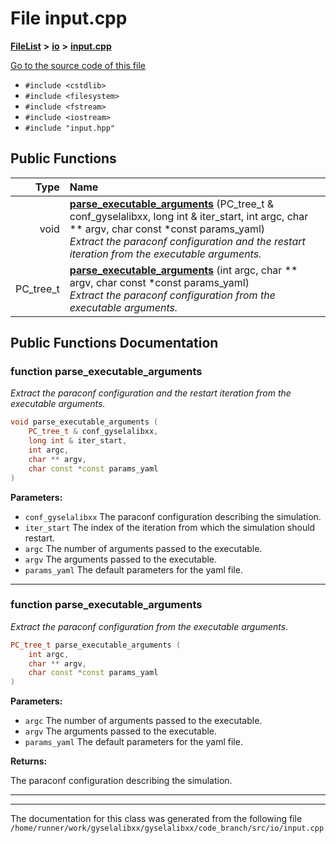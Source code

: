 

# File input.cpp



[**FileList**](files.md) **>** [**io**](dir_c184e51c84f2c3f0345bbc8a0d75d3e1.md) **>** [**input.cpp**](input_8cpp.md)

[Go to the source code of this file](input_8cpp_source.md)



* `#include <cstdlib>`
* `#include <filesystem>`
* `#include <fstream>`
* `#include <iostream>`
* `#include "input.hpp"`





































## Public Functions

| Type | Name |
| ---: | :--- |
|  void | [**parse\_executable\_arguments**](#function-parse_executable_arguments) (PC\_tree\_t & conf\_gyselalibxx, long int & iter\_start, int argc, char \*\* argv, char const \*const params\_yaml) <br>_Extract the paraconf configuration and the restart iteration from the executable arguments._  |
|  PC\_tree\_t | [**parse\_executable\_arguments**](#function-parse_executable_arguments) (int argc, char \*\* argv, char const \*const params\_yaml) <br>_Extract the paraconf configuration from the executable arguments._  |




























## Public Functions Documentation




### function parse\_executable\_arguments 

_Extract the paraconf configuration and the restart iteration from the executable arguments._ 
```C++
void parse_executable_arguments (
    PC_tree_t & conf_gyselalibxx,
    long int & iter_start,
    int argc,
    char ** argv,
    char const *const params_yaml
) 
```





**Parameters:**


* `conf_gyselalibxx` The paraconf configuration describing the simulation. 
* `iter_start` The index of the iteration from which the simulation should restart. 
* `argc` The number of arguments passed to the executable. 
* `argv` The arguments passed to the executable. 
* `params_yaml` The default parameters for the yaml file. 




        

<hr>



### function parse\_executable\_arguments 

_Extract the paraconf configuration from the executable arguments._ 
```C++
PC_tree_t parse_executable_arguments (
    int argc,
    char ** argv,
    char const *const params_yaml
) 
```





**Parameters:**


* `argc` The number of arguments passed to the executable. 
* `argv` The arguments passed to the executable. 
* `params_yaml` The default parameters for the yaml file.



**Returns:**

The paraconf configuration describing the simulation. 





        

<hr>

------------------------------
The documentation for this class was generated from the following file `/home/runner/work/gyselalibxx/gyselalibxx/code_branch/src/io/input.cpp`

